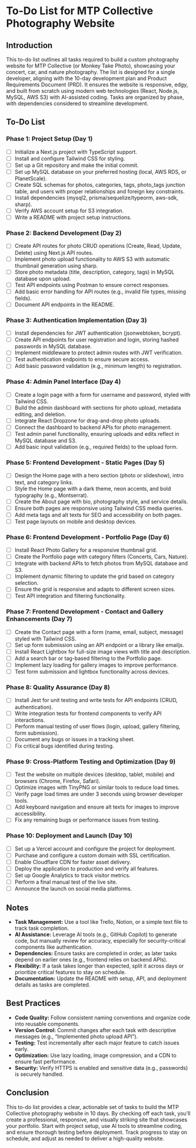 # To-Do List for MTP Collective Photography Website

## Introduction
This to-do list outlines all tasks required to build a custom photography website for MTP Collective (or Monkey Take Photo), showcasing your concert, car, and nature photography. The list is designed for a single developer, aligning with the 10-day development plan and Product Requirements Document (PRD). It ensures the website is responsive, edgy, and built from scratch using modern web technologies (React, Node.js, MySQL, AWS S3) with AI-assisted coding. Tasks are organized by phase, with dependencies considered to streamline development.

## To-Do List

### Phase 1: Project Setup (Day 1)
- [ ] Initialize a Next.js project with TypeScript support.
- [ ] Install and configure Tailwind CSS for styling.
- [ ] Set up a Git repository and make the initial commit.
- [ ] Set up MySQL database on your preferred hosting (local, AWS RDS, or PlanetScale).
- [ ] Create SQL schemas for photos, categories, tags, photo_tags junction table, and users with proper relationships and foreign key constraints.
- [ ] Install dependencies (mysql2, prisma/sequelize/typeorm, aws-sdk, sharp).
- [ ] Verify AWS account setup for S3 integration.
- [ ] Write a README with project setup instructions.

### Phase 2: Backend Development (Day 2)
- [ ] Create API routes for photo CRUD operations (Create, Read, Update, Delete) using Next.js API routes.
- [ ] Implement photo upload functionality to AWS S3 with automatic thumbnail generation using sharp.
- [ ] Store photo metadata (title, description, category, tags) in MySQL database upon upload.
- [ ] Test API endpoints using Postman to ensure correct responses.
- [ ] Add basic error handling for API routes (e.g., invalid file types, missing fields).
- [ ] Document API endpoints in the README.

### Phase 3: Authentication Implementation (Day 3)
- [ ] Install dependencies for JWT authentication (jsonwebtoken, bcrypt).
- [ ] Create API endpoints for user registration and login, storing hashed passwords in MySQL database.
- [ ] Implement middleware to protect admin routes with JWT verification.
- [ ] Test authentication endpoints to ensure secure access.
- [ ] Add basic password validation (e.g., minimum length) to registration.

### Phase 4: Admin Panel Interface (Day 4)
- [ ] Create a login page with a form for username and password, styled with Tailwind CSS.
- [ ] Build the admin dashboard with sections for photo upload, metadata editing, and deletion.
- [ ] Integrate React Dropzone for drag-and-drop photo uploads.
- [ ] Connect the dashboard to backend APIs for photo management.
- [ ] Test admin panel functionality, ensuring uploads and edits reflect in MySQL database and S3.
- [ ] Add basic input validation (e.g., required fields) to the upload form.

### Phase 5: Frontend Development - Static Pages (Day 5)
- [ ] Design the Home page with a hero section (photo or slideshow), intro text, and category links.
- [ ] Style the Home page with a dark theme, neon accents, and bold typography (e.g., Montserrat).
- [ ] Create the About page with bio, photography style, and service details.
- [ ] Ensure both pages are responsive using Tailwind CSS media queries.
- [ ] Add meta tags and alt texts for SEO and accessibility on both pages.
- [ ] Test page layouts on mobile and desktop devices.

### Phase 6: Frontend Development - Portfolio Page (Day 6)
- [ ] Install React Photo Gallery for a responsive thumbnail grid.
- [ ] Create the Portfolio page with category filters (Concerts, Cars, Nature).
- [ ] Integrate with backend APIs to fetch photos from MySQL database and S3.
- [ ] Implement dynamic filtering to update the grid based on category selection.
- [ ] Ensure the grid is responsive and adapts to different screen sizes.
- [ ] Test API integration and filtering functionality.

### Phase 7: Frontend Development - Contact and Gallery Enhancements (Day 7)
- [ ] Create the Contact page with a form (name, email, subject, message) styled with Tailwind CSS.
- [ ] Set up form submission using an API endpoint or a library like emailjs.
- [ ] Install React Lightbox for full-size image views with title and description.
- [ ] Add a search bar or tag-based filtering to the Portfolio page.
- [ ] Implement lazy loading for gallery images to improve performance.
- [ ] Test form submission and lightbox functionality across devices.

### Phase 8: Quality Assurance (Day 8)
- [ ] Install Jest for unit testing and write tests for API endpoints (CRUD, authentication).
- [ ] Write integration tests for frontend components to verify API interactions.
- [ ] Perform manual testing of user flows (login, upload, gallery filtering, form submission).
- [ ] Document any bugs or issues in a tracking sheet.
- [ ] Fix critical bugs identified during testing.

### Phase 9: Cross-Platform Testing and Optimization (Day 9)
- [ ] Test the website on multiple devices (desktop, tablet, mobile) and browsers (Chrome, Firefox, Safari).
- [ ] Optimize images with TinyPNG or similar tools to reduce load times.
- [ ] Verify page load times are under 3 seconds using browser developer tools.
- [ ] Add keyboard navigation and ensure alt texts for images to improve accessibility.
- [ ] Fix any remaining bugs or performance issues from testing.

### Phase 10: Deployment and Launch (Day 10)
- [ ] Set up a Vercel account and configure the project for deployment.
- [ ] Purchase and configure a custom domain with SSL certification.
- [ ] Enable Cloudflare CDN for faster asset delivery.
- [ ] Deploy the application to production and verify all features.
- [ ] Set up Google Analytics to track visitor metrics.
- [ ] Perform a final manual test of the live site.
- [ ] Announce the launch on social media platforms.

## Notes
- **Task Management:** Use a tool like Trello, Notion, or a simple text file to track task completion.
- **AI Assistance:** Leverage AI tools (e.g., GitHub Copilot) to generate code, but manually review for accuracy, especially for security-critical components like authentication.
- **Dependencies:** Ensure tasks are completed in order, as later tasks depend on earlier ones (e.g., frontend relies on backend APIs).
- **Flexibility:** If a task takes longer than expected, split it across days or prioritize critical features to stay on schedule.
- **Documentation:** Update the README with setup, API, and deployment details as tasks are completed.

## Best Practices
- **Code Quality:** Follow consistent naming conventions and organize code into reusable components.
- **Version Control:** Commit changes after each task with descriptive messages (e.g., “Implemented photo upload API”).
- **Testing:** Test incrementally after each major feature to catch issues early.
- **Optimization:** Use lazy loading, image compression, and a CDN to ensure fast performance.
- **Security:** Verify HTTPS is enabled and sensitive data (e.g., passwords) is securely handled.

## Conclusion
This to-do list provides a clear, actionable set of tasks to build the MTP Collective photography website in 10 days. By checking off each task, you’ll create a professional, responsive, and visually striking site that showcases your portfolio. Start with project setup, use AI tools to streamline coding, and ensure thorough testing before deployment. Track progress to stay on schedule, and adjust as needed to deliver a high-quality website.